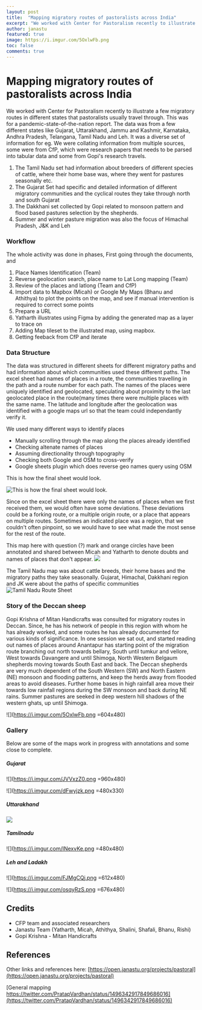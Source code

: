 ```yaml
---
layout: post
title:  "Mapping migratory routes of pastoralists across India"
excerpt: "We worked with Center for Pastoralism recently to illustrate a few migratory routes in different states that pastoralists usually travel through."
author: janastu
featured: true
image: https://i.imgur.com/5OxlwFb.png
toc: false
comments: true
---
```


# Mapping migratory routes of pastoralists across India 


We worked with Center for Pastoralism recently to illustrate a few migratory routes in different states that pastoralists usually travel through. This was for a pandemic-state-of-the-nation report. The data was from a few different states like Gujarat, Uttarakhand, Jammu and Kashmir, Karnataka, Andhra Pradesh, Telangana, Tamil Nadu and Leh. It was a diverse set of information for eg. We were collating information from multiple sources, some were from CfP, which were research papers that needs to be parsed into tabular data and some from Gopi's research travels.

1. The Tamil Nadu set had information about breeders of different species of cattle, where their home base was, where they went for pastures seasonally etc.
2. The Gujarat Set had specific and detailed information of different migratory communities and the cyclical routes they take through north and south Gujarat
3. The Dakkhani set collected by Gopi related to monsoon pattern and flood based pastures selection by the shepherds.
4. Summer and winter pasture migration was also the focus of Himachal Pradesh, J&K and Leh

### Workflow

The whole activity was done in phases, First going through the documents, and 
1. Place Names Identification (Team)
2. Reverse geolocation search, place name to Lat Long mapping (Team)
3. Review of the places and latlong (Team and CfP)
4. Import data to Mapbox (Micah) or Google My Maps (Bhanu and Athithya) to plot the points on the map, and see if manual intervention is required to correct some points
6. Prepare a URL 
7. Yatharth illustrates using Figma by adding the generated map as a layer to trace on
8. Adding Map tileset to the illustrated map, using mapbox.
9. Getting feeback from CfP and iterate




### Data Structure
The data was structured in different sheets for different migratory paths and had information about which communities used these different paths. The excel sheet had names of places in a route, the communities travelling in the path and a route number for each path. The names of the places were uniquely identified and geolocated, speculating about proximity to the last geolocated place in the route(many times there were multiple places with the same name. The latitude and longitude after the geolocation was identified with a google maps url so that the team could independantly verify it.
    
We used many different ways to identify places
* Manually scrolling through the map along the places already identified 
* Checking altenate names of places
* Assuming directionality through topography
* Checking both Google and OSM to cross-verify
* Google sheets plugin which does reverse geo names query using OSM

This is how the final sheet would look.

![This is how the final sheet would look.](https://i.imgur.com/JsgnXGY.png)

Since on the excel sheet there were only the names of places when we first received them, we would often have some deviations. These deviations could be a forking route, or a multiple origin route, or a place that appears on multiple routes. Sometimes an indicated place was a region, that we couldn't often pinpoint, so we would have to see what made the most sense for the rest of the route.

This map here with question (?) mark and orange circles have been annotated and shared between Micah and Yatharth to denote doubts and names of places that don't appear.
![](https://i.imgur.com/JzUgGH8.jpg)

The Tamil Nadu map was about cattle breeds, their home bases and the migratory paths they take seasonally. Gujarat, Himachal, Dakkhani region and JK were about the paths of specific communities
![Tamil Nadu Route Sheet](https://i.imgur.com/cIUcTna.png)




### Story of the Deccan sheep
Gopi Krishna of Mitan Handicrafts was consulted for migratory routes in Deccan. Since, he has his network of people in this region with whom he has already worked, and some routes he has already documented for various kinds of significance. In one session we sat out, and started reading out names of places around Anantapur has starting point of the migration route branching out north towards bellary, South until tumkur and vellore, West towards Davangere and until Shimoga, North Western Belgaum shepherds moving towards South East and back.
The Deccan shepherds are very much dependent of the South Western (SW) and North Eastern (NE) monsoon and flooding patterns, and keep the herds away from flooded areas to avoid diseases. Further home bases in high rainfall area move their towards low rainfall regions during the SW monsoon and back during NE rains. Summer pastures are seeked in deep western hill shadows of the western ghats, up until Shimoga.

![](https://i.imgur.com/5OxlwFb.png =604x480)




### Gallery 

Below are some of the maps work in progress with annotations and some close to complete.

##### Gujarat


![](https://i.imgur.com/JVVxzZ0.png =960x480)

![](https://i.imgur.com/dFwyjzk.png =480x330)

##### Uttarakhand

![](https://i.imgur.com/zpDTwi9.jpg)

##### Tamilnadu

![](https://i.imgur.com/INexvKe.png =480x480)

##### Leh and Ladakh

![](https://i.imgur.com/FJMgCQj.png =612x480)

![](https://i.imgur.com/osqyRzS.png =676x480)


## Credits
* CFP team and associated researchers
* Janastu Team (Yatharth, Micah, Athithya, Shalini, Shafali, Bhanu, Rishi)
* Gopi Krishna - Mitan Handicrafts


## References
Other links and references here: [https://open.janastu.org/projects/pastoral](https://open.janastu.org/projects/pastoral)

[General mapping https://twitter.com/PratapVardhan/status/1496342917849686016](https://twitter.com/PratapVardhan/status/1496342917849686016) 
